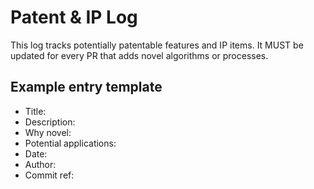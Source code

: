 # Patent & IP Log

This log tracks potentially patentable features and IP items. It MUST be updated for every PR that adds novel algorithms or processes.

## Example entry template
- Title:
- Description:
- Why novel:
- Potential applications:
- Date:
- Author:
- Commit ref:
